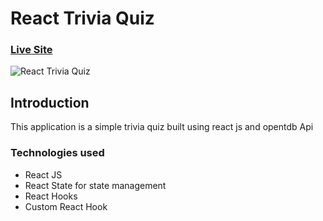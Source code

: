 # React Trivia Quiz

### [Live Site](https://upbeat-jang-d6bc6e.netlify.app)

![React Trivia Quiz](https://i.imgur.com/795wgVq.png)

## Introduction

This application is a simple trivia quiz built using react js and opentdb Api

### Technologies used

- React JS
- React State for state management
- React Hooks
- Custom React Hook
